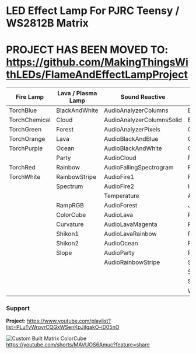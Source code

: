 # LED Effect Lamp For PJRC Teensy / WS2812B Matrix
# PROJECT HAS BEEN MOVED TO: https://github.com/MakingThingsWithLEDs/FlameAndEffectLampProject

| Fire Lamp                         | Lava / Plasma Lamp            | Sound Reactive            | Other Effects         |
| --------------------------------- | ----------------------------- | ------------------------- | --------------------- |
| TorchBlue						              | BlackAndWhite   		          | AudioAnalyzerColumns	    | BlackAndWhiteNoise|
| TorchChemical					            | Cloud                         | AudioAnalyzerColumnsSolid | BPM|
| TorchGreen					              | Forest			                  | AudioAnalyzerPixels			  | CloudTwinkles|
| TorchOrange					              | Lava				                  | AudioBlackAndBlue         | ColorWaves|
| TorchPurple					              | Ocean				                  | AudioBlackAndWhite        | Confetti|
|                                   | Party	                        | AudioCloud                | Fire2012WithPalette|
| TorchRed					                | Rainbow	                      | AudioFallingSpectrogram   | Fireflies|
| TorchWhite					              | RainbowStripe			            | AudioFire1                | FireNoise|
|								                    | Spectrum		                  | AudioFire2                | HueCycle|
|               |								    | Temperature		                | AudioFire3                | IncandescentTwinkles|
|                                   | RampRGB                       | AudioForest               | Juggle|
|                                   | ColorCube                     | AudioLava                 | Pride|
|                                   | Curvature                     | AudioLavaMagenta          | Pulse|
|                                   | Shikon1                       | AudioLavaRainbow          | Rainbow|
|                                   | Shikon2                       | AudioOcean                | RainbowTwinkles|
|                                   | Slope                         | AudioParty                | RainbowWithGlitter|
|                                   |                               | AudioRainbowStripe        | SolidColor|
|                                   |                               |                           | Sinelon|
|                                   |                               |                           | SnowTwinkles|
|                                   |                               |                           | Wave|

### Support
**Project:** https://www.youtube.com/playlist?list=PLuTvWrqvrCQGxWSenKpJilgakO-iD05nO

![Custom Built Matrix ColorCube](https://github.com/MakingThingsWithLEDs/LEDEffectLampProject/assets/77110859/feb55dd8-526e-4138-854d-6e4be939efe4)
https://youtube.com/shorts/MAVUOS6Amuc?feature=share
